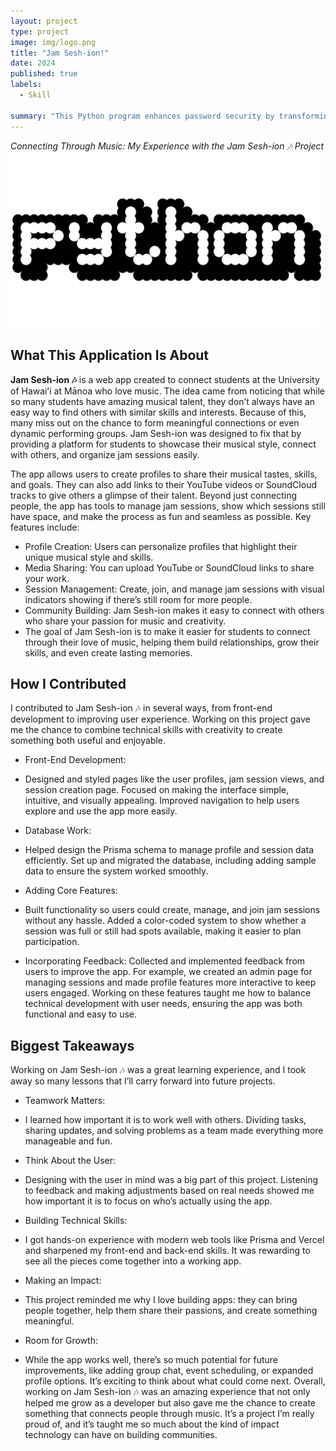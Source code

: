 ```yaml
---
layout: project
type: project
image: img/logo.png
title: "Jam Sesh-ion!"
date: 2024
published: true
labels:
  - Skill
 
summary: "This Python program enhances password security by transforming user input through character replacements, capitalization, and symbol insertion, applying common password-strengthening practices."
---
```

*Connecting Through Music: My Experience with the Jam Sesh-ion 🎶 Project*
<img width="500px" class="img-fluid" src="../img/Python-Logo.png">

## What This Application Is About
<b>Jam Sesh-ion 🎶</b> is a web app created to connect students at the University of Hawaiʻi at Mānoa who love music. The idea came from noticing that while so many students have amazing musical talent, they don’t always have an easy way to find others with similar skills and interests. Because of this, many miss out on the chance to form meaningful connections or even dynamic performing groups. Jam Sesh-ion was designed to fix that by providing a platform for students to showcase their musical style, connect with others, and organize jam sessions easily.

The app allows users to create profiles to share their musical tastes, skills, and goals. They can also add links to their YouTube videos or SoundCloud tracks to give others a glimpse of their talent. Beyond just connecting people, the app has tools to manage jam sessions, show which sessions still have space, and make the process as fun and seamless as possible. Key features include:

- Profile Creation: Users can personalize profiles that highlight their unique musical style and skills.
- Media Sharing: You can upload YouTube or SoundCloud links to share your work.
- Session Management: Create, join, and manage jam sessions with visual indicators showing if there’s still room for more people.
- Community Building: Jam Sesh-ion makes it easy to connect with others who share your passion for music and creativity.
- The goal of Jam Sesh-ion is to make it easier for students to connect through their love of music, helping them build relationships, grow their skills, and even create lasting memories.

## How I Contributed
I contributed to Jam Sesh-ion 🎶 in several ways, from front-end development to improving user experience. Working on this project gave me the chance to combine technical skills with creativity to create something both useful and enjoyable.

- Front-End Development:
* Designed and styled pages like the user profiles, jam session views, and session creation page.
Focused on making the interface simple, intuitive, and visually appealing.
Improved navigation to help users explore and use the app more easily.

- Database Work:
* Helped design the Prisma schema to manage profile and session data efficiently.
Set up and migrated the database, including adding sample data to ensure the system worked smoothly.

- Adding Core Features:
* Built functionality so users could create, manage, and join jam sessions without any hassle.
Added a color-coded system to show whether a session was full or still had spots available, making it easier to plan participation.

- Incorporating Feedback:
 Collected and implemented feedback from users to improve the app. For example, we created an admin page for managing sessions and made profile features more interactive to keep users engaged.
Working on these features taught me how to balance technical development with user needs, ensuring the app was both functional and easy to use.

## Biggest Takeaways
Working on Jam Sesh-ion 🎶 was a great learning experience, and I took away so many lessons that I’ll carry forward into future projects.

- Teamwork Matters:
* I learned how important it is to work well with others. Dividing tasks, sharing updates, and solving problems as a team made everything more manageable and fun.

- Think About the User:
* Designing with the user in mind was a big part of this project. Listening to feedback and making adjustments based on real needs showed me how important it is to focus on who’s actually using the app.

- Building Technical Skills:
* I got hands-on experience with modern web tools like Prisma and Vercel and sharpened my front-end and back-end skills. It was rewarding to see all the pieces come together into a working app.

- Making an Impact:
* This project reminded me why I love building apps: they can bring people together, help them share their passions, and create something meaningful.

- Room for Growth:
* While the app works well, there’s so much potential for future improvements, like adding group chat, event scheduling, or expanded profile options. It’s exciting to think about what could come next.
Overall, working on Jam Sesh-ion 🎶 was an amazing experience that not only helped me grow as a developer but also gave me the chance to create something that connects people through music. It’s a project I’m really proud of, and it’s taught me so much about the kind of impact technology can have on building communities.
